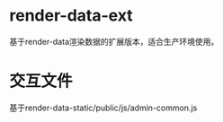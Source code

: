 # render-data-ext
基于render-data渲染数据的扩展版本，适合生产环境使用。

# 交互文件
基于render-data-static/public/js/admin-common.js
